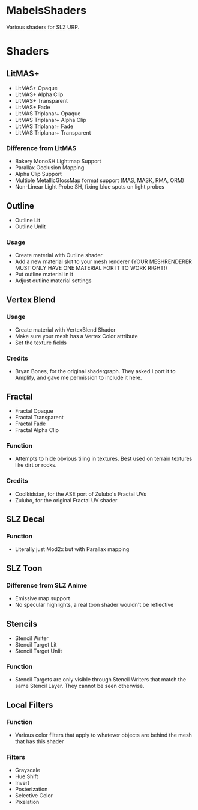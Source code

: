 # MabelsShaders
 Various shaders for SLZ URP.

# Shaders
## LitMAS+
* LitMAS+ Opaque
* LitMAS+ Alpha Clip
* LitMAS+ Transparent
* LitMAS+ Fade
* LitMAS Triplanar+ Opaque
* LitMAS Triplanar+ Alpha Clip
* LitMAS Triplanar+ Fade
* LitMAS Triplanar+ Transparent 
### Difference from LitMAS
* Bakery MonoSH Lightmap Support
* Parallax Occlusion Mapping
* Alpha Clip Support
* Multiple MetallicGlossMap format support (MAS, MASK, RMA, ORM)
* Non-Linear Light Probe SH, fixing blue spots on light probes

## Outline
* Outline Lit
* Outline Unlit
### Usage
* Create material with Outline shader
* Add a new material slot to your mesh renderer (YOUR MESHRENDERER MUST ONLY HAVE ONE MATERIAL FOR IT TO WORK RIGHT!)
* Put outline material in it
* Adjust outline material settings

## Vertex Blend
### Usage
* Create material with VertexBlend Shader
* Make sure your mesh has a Vertex Color attribute
* Set the texture fields
### Credits
* Bryan Bones, for the original shadergraph. They asked I port it to Amplify, and gave me permission to include it here.

## Fractal
* Fractal Opaque
* Fractal Transparent
* Fractal Fade
* Fractal Alpha Clip
### Function
* Attempts to hide obvious tiling in textures. Best used on terrain textures like dirt or rocks.
### Credits
* Coolkidstan, for the ASE port of Zulubo's Fractal UVs
* Zulubo, for the original Fractal UV shader

## SLZ Decal
### Function
* Literally just Mod2x but with Parallax mapping

## SLZ Toon
### Difference from SLZ Anime
* Emissive map support
* No specular highlights, a real toon shader wouldn't be reflective

## Stencils
* Stencil Writer
* Stencil Target Lit
* Stencil Target Unlit
### Function
* Stencil Targets are only visible through Stencil Writers that match the same Stencil Layer. They cannot be seen otherwise.

## Local Filters
### Function
* Various color filters that apply to whatever objects are behind the mesh that has this shader
### Filters
* Grayscale
* Hue Shift
* Invert
* Posterization
* Selective Color
* Pixelation